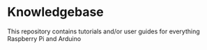 # Knowledgebase
This repository contains tutorials and/or user guides for everything Raspberry Pi and Arduino

